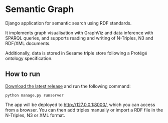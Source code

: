 # Semantic Graph

Django application for semantic search using RDF standards.

It implements graph visualisation with GraphViz and data inference with SPARQL queries, and supports reading and writing of N-Triples, N3 and RDF/XML documents.

Additionally, data is stored in Sesame triple store following a Protégé ontology specification.

## How to run

[Download the latest release](https://github.com/edduarte/semantic-graph/releases) and run the following command:

```
python manage.py runserver
```

The app will be deployed to http://127.0.0.1:8000/, which you can access from a browser. You can then add triples manually or import a RDF file in the N-Triples, N3 or XML format.

